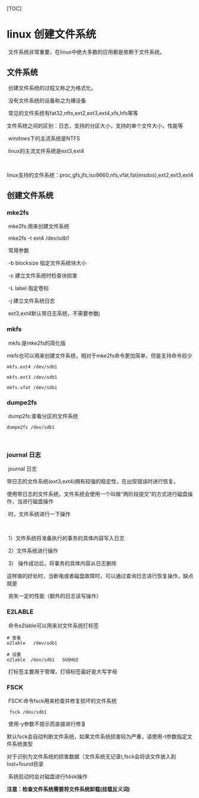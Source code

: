 [TOC]

# linux 创建文件系统

​	文件系统非常重要，在linux中绝大多数的应用都是依赖于文件系统。



## 文件系统

​	创建文件系统的过程又称之为格式化。	

​	没有文件系统的设备称之为裸设备

​	常见的文件系统有fat32,nfts,ext2,ext3,ext4,xfs,hfs等等

​	文件系统之间的区别：日志，支持的分区大小，支持的单个文件大小，性能等	

​	windows下的主流系统是NTFS

​	linux的主流文件系统是ext3,ext4

​	

​	linux支持的文件系统：proc,gfs,jfs,iso9660,nfs,vfat,fat(msdos),ext2,ext3,ext4



## 创建文件系统



### mke2fs

​	mke2fs:用来创建文件系统

​	mke2fs -t  ext4 /dev/sdb1

​	常用参数

​	-b blocksize 指定文件系统块大小

​	-c                    建立文件系统时检查块损害

​	-L  label         指定卷标

​	-j                     建立文件系统日志

​	ext3,ext4默认带日志系统，不需要参数j



### mkfs

​	mkfs:是mke2fs的简化版

​	mkfs也可以用来创建文件系统，相对于mke2fs命令更加简单，但是支持命令较少

```
mkfs.ext4 /dev/sdb1

mkfs.ext3 /dev/sdb1

mkfs.vfat /dev/sdb1

```

### dumpe2fs

​	dump2fs:查看分区的文件系统

```
dumpe2fs /dev/sdb1
```



​	

### journal 日志



​	journal 日志

​	带日志的文件系统(ext3,ext4)拥有较强的稳定性，在出现错误时进行恢复。

​	使用带日志的文件系统，文件系统会使用一个叫做“两阶段提交”的方式进行磁盘操作，当进行磁盘操作

​	时，文件系统进行一下操作

​	

​	1）文件系统将准备执行的事务的具体内容写入日志

​	2）文件系统进行操作

​	3） 操作成功后，将事务的具体内容从日志删除



​	这样做的好处时，当断电或者磁盘故障时，可以通过查询日志进行恢复操作，缺点就是

​	丧失一定的性能（额外的日志读写操作）



###	 E2LABLE



​	命令e2lable可以用来对文件系统打标签

```
# 查看
e2lable   /dev/sdb1 

# 设置
e2lable  /dev/sdb1   GUOHUI

```

​	打标签主要用于管理，打得标签最好是大写字母



### FSCK

​        FSCK:命令fsck用来检查并修复损坏的文件系统

```
 fsck /dev/sdb1
```

​	使用-y参数不提示而直接进行修复

​	默认fsck会自动判断文件系统，如果文件系统损害较为严重，请使用-t参数指定文件系统类型

​	对于识别为文件系统的损害数据（文件系统无记录),fsck会将该文件放入到lost+found目录

​	系统启动时会对磁盘进行fdisk操作



​	**注意：检查文件系统需要将文件系统卸载(挂载反义词)**



​	



​	





